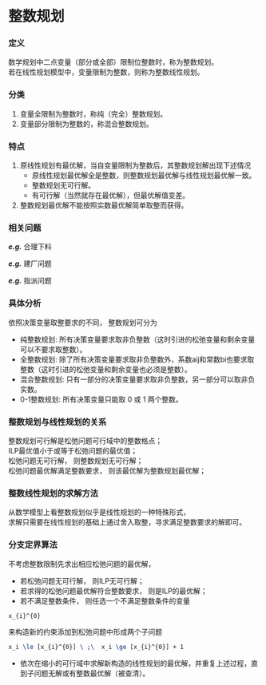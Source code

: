 # 整数规划

### 定义

数学规划中二点变量（部分或全部）限制位整数时，称为整数规划。  
若在线性规划模型中，变量限制为整数，则称为整数线性规划。

### 分类

1. 变量全限制为整数时，称纯（完全）整数规划。
2. 变量部分限制为整数的，称混合整数规划。

### 特点

1. 原线性规划有最优解，当自变量限制为整数后，其整数规划解出现下述情况
    - 原线性规划最优解全是整数，则整数规划最优解与线性规划最优解一致。
    - 整数规划无可行解。
    - 有可行解（当然就存在最优解），但最优解值变差。
2. 整数规划最优解不能按照实数最优解简单取整而获得。

### 相关问题

***e.g.*** 合理下料

***e.g.*** 建厂问题

***e.g.*** 指派问题

### 具体分析
依照决策变量取整要求的不同， 整数规划可分为
- 纯整数规划: 所有决策变量要求取非负整数（这时引进的松弛变量和剩余变量可以不要求取整数）。
- 全整数规划: 除了所有决策变量要求取非负整数外，系数aij和常数bi也要求取整数（这时引进的松弛变量和剩余变量也必须是整数）。
- 混合整数规划: 只有一部分的决策变量要求取非负整数，另一部分可以取非负实数。
- 0-1整数规划: 所有决策变量只能取 0 或 1 两个整数。

### 整数规划与线性规划的关系
整数规划可行解是松弛问题可行域中的整数格点；  
ILP最优值小于或等于松弛问题的最优值；  
松弛问题无可行解， 则整数规划无可行解；  
松弛问题最优解满足整数要求， 则该最优解为整数规划最优解；

### 整数线性规划的求解方法
从数学模型上看整数规划似乎是线性规划的一种特殊形式，  
求解只需要在线性规划的基础上通过舍入取整，寻求满足整数要求的解即可。

### 分支定界算法
不考虑整数限制先求出相应松弛问题的最优解，
- 若松弛问题无可行解， 则ILP无可行解；
- 若求得的松弛问题最优解符合整数要求， 则是ILP的最优解；
- 若不满足整数条件， 则任选一个不满足整数条件的变量
```tex 
x_{i}^{0}
```
 来构造新的约束添加到松弛问题中形成两个子问题  
```tex
x_i \le [x_{i}^{0}] \ ;\  x_i \ge [x_{i}^{0}] + 1
```
- 依次在缩小的可行域中求解新构造的线性规划的最优解，并重复上述过程，直到子问题无解或有整数最优解（被查清）。